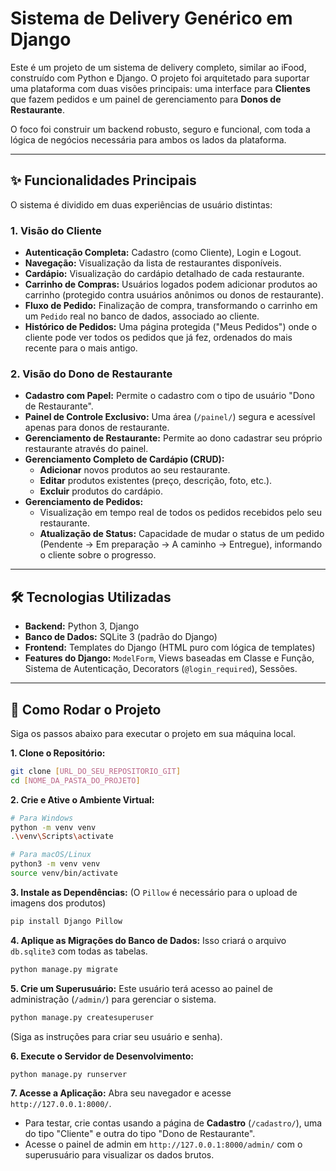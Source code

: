 # Sistema de Delivery Genérico em Django

Este é um projeto de um sistema de delivery completo, similar ao iFood, construído com Python e Django. O projeto foi arquitetado para suportar uma plataforma com duas visões principais: uma interface para **Clientes** que fazem pedidos e um painel de gerenciamento para **Donos de Restaurante**.

O foco foi construir um backend robusto, seguro e funcional, com toda a lógica de negócios necessária para ambos os lados da plataforma.

---

## ✨ Funcionalidades Principais

O sistema é dividido em duas experiências de usuário distintas:

### 1. Visão do Cliente
* **Autenticação Completa:** Cadastro (como Cliente), Login e Logout.
* **Navegação:** Visualização da lista de restaurantes disponíveis.
* **Cardápio:** Visualização do cardápio detalhado de cada restaurante.
* **Carrinho de Compras:** Usuários logados podem adicionar produtos ao carrinho (protegido contra usuários anônimos ou donos de restaurante).
* **Fluxo de Pedido:** Finalização de compra, transformando o carrinho em um `Pedido` real no banco de dados, associado ao cliente.
* **Histórico de Pedidos:** Uma página protegida ("Meus Pedidos") onde o cliente pode ver todos os pedidos que já fez, ordenados do mais recente para o mais antigo.

### 2. Visão do Dono de Restaurante
* **Cadastro com Papel:** Permite o cadastro com o tipo de usuário "Dono de Restaurante".
* **Painel de Controle Exclusivo:** Uma área (`/painel/`) segura e acessível apenas para donos de restaurante.
* **Gerenciamento de Restaurante:** Permite ao dono cadastrar seu próprio restaurante através do painel.
* **Gerenciamento Completo de Cardápio (CRUD):**
    * **Adicionar** novos produtos ao seu restaurante.
    * **Editar** produtos existentes (preço, descrição, foto, etc.).
    * **Excluir** produtos do cardápio.
* **Gerenciamento de Pedidos:**
    * Visualização em tempo real de todos os pedidos recebidos pelo seu restaurante.
    * **Atualização de Status:** Capacidade de mudar o status de um pedido (Pendente -> Em preparação -> A caminho -> Entregue), informando o cliente sobre o progresso.

---

## 🛠️ Tecnologias Utilizadas
* **Backend:** Python 3, Django
* **Banco de Dados:** SQLite 3 (padrão do Django)
* **Frontend:** Templates do Django (HTML puro com lógica de templates)
* **Features do Django:** `ModelForm`, Views baseadas em Classe e Função, Sistema de Autenticação, Decorators (`@login_required`), Sessões.

---

## 🚀 Como Rodar o Projeto

Siga os passos abaixo para executar o projeto em sua máquina local.

**1. Clone o Repositório:**
```bash
git clone [URL_DO_SEU_REPOSITORIO_GIT]
cd [NOME_DA_PASTA_DO_PROJETO]
```

**2. Crie e Ative o Ambiente Virtual:**
```bash
# Para Windows
python -m venv venv
.\venv\Scripts\activate

# Para macOS/Linux
python3 -m venv venv
source venv/bin/activate
```

**3. Instale as Dependências:**
(O `Pillow` é necessário para o upload de imagens dos produtos)
```bash
pip install Django Pillow
```

**4. Aplique as Migrações do Banco de Dados:**
Isso criará o arquivo `db.sqlite3` com todas as tabelas.
```bash
python manage.py migrate
```

**5. Crie um Superusuário:**
Este usuário terá acesso ao painel de administração (`/admin/`) para gerenciar o sistema.
```bash
python manage.py createsuperuser
```
(Siga as instruções para criar seu usuário e senha).

**6. Execute o Servidor de Desenvolvimento:**
```bash
python manage.py runserver
```

**7. Acesse a Aplicação:**
Abra seu navegador e acesse `http://127.0.0.1:8000/`.

* Para testar, crie contas usando a página de **Cadastro** (`/cadastro/`), uma do tipo "Cliente" e outra do tipo "Dono de Restaurante".
* Acesse o painel de admin em `http://127.0.0.1:8000/admin/` com o superusuário para visualizar os dados brutos.